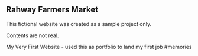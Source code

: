 ## Rahway Farmers Market 

<p>This fictional website was created as a sample project only.</p>

<p>Contents are not real.</p>

<div>
  <p>My Very First Website - used this as portfolio to land my first job #memories</p>
</div>




